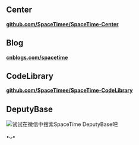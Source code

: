 ## **Center**
[**github.com/SpaceTimee/SpaceTime-Center**](//github.com/SpaceTimee/SpaceTime-Center)

## **Blog**
[**cnblogs.com/spacetime**](//cnblogs.com/spacetime)

## **CodeLibrary**
[**github.com/SpaceTimee/SpaceTime-CodeLibrary**](//github.com/SpaceTimee/SpaceTime-CodeLibrary)

## **DeputyBase**
![**试试在微信中搜索SpaceTime DeputyBase吧**](https://github.com/SpaceTimee/Website-Resources/blob/master/SpaceTimeDeputyBase.jpg)

•ᴗ•
